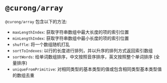 # `@curong/array`

`@curong/array` 包含以下的方法:

- `maxLengthIndex`: 获取字符串数组中最大长度的项的索引位置
- `minLengthIndex`: 获取字符串数组中最小长度的项的索引位置
- `shuffle`: 将一个数组随机打乱
- `sortToIndexes`: 以行的长度进行排列，并以升序的排列方式返回索引数组
- `sortWords`: 给单词数组排序，中文按照音序排序，英文按照整个单词排序 (全量排序)
- `uniqueFromPrimitive`: 对相同类型的基本类型的值或包含相同类型基本类型值的数组去重
